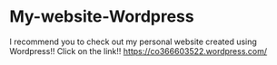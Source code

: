 # My-website-Wordpress

I recommend you to check out my personal website created using Wordpress!!
Click on the link!! https://co366603522.wordpress.com/
